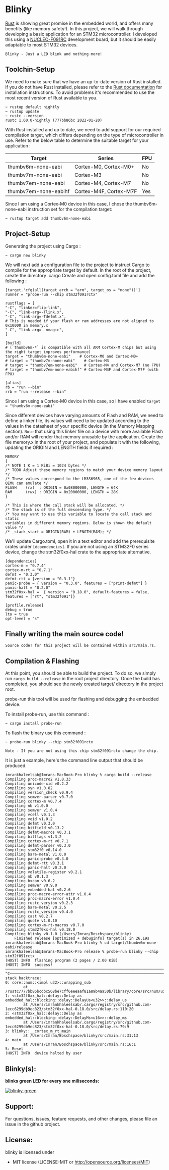 # **Blinky**
[Rust](https://www.rust-lang.org) is showing great promise in the embedded world, and offers many benefits (like memory safety!). In this project, we will walk through developing a basic application for an STM32 microcontroller. I developed this using a [NUCLEO-F091RC](https://www.st.com/en/evaluation-tools/nucleo-f091rc.html) development board, but it should be easily adaptable to most STM32 devices.

`Blinky - Just a LED blink and nothing more!`

## Toolchin-Setup 
We need to make sure that we have an up-to-date version of Rust installed. If you do not have Rust installed, please refer to the [Rust documentation](https://www.rust-lang.org/tools/install) for installation instructions. To avoid problems it's recommended to use the most recent version of Rust available to you.

    ~ rustup default nightly
    ~ rustup update
    ~ rustc --version
    rustc 1.60.0-nightly (777bb86bc 2022-01-20)

With Rust installed and up to date, we need to add support for our required compilation target, which differs depending on the type of microcontroller in use. Refer to the below table to determine the suitable target for your application :

|Target|Series|FPU|
|----|-----|-------|
|thumbv6m-none-eabi|Cortex-M0, Cortex-M0+|No|
|thumbv7m-none-eabi|Cortex-M3|No|
|thumbv7em-none-eabi|Cortex-M4, Cortex-M7|No|
|thumbv7em-none-eabihf|Cortex-M4F, Cortex-M7F|Yes|

Since I am using a Cortex-M0 device in this case, I chose the thumbv6m-none-eabi instruction set for the compilation target:

    ~ rustup target add thumbv6m-none-eabi

## Project-Setup
Generating the project using Cargo :

    ~ cargo new blinky

We will next add a configuration file to the project to instruct Cargo to compile for the appropriate target by default. In the root of the project, create the directory .cargo Create and open config.toml file and add the following :

    [target.'cfg(all(target_arch = "arm", target_os = "none"))']
    runner = "probe-run --chip stm32f091rctx"

    rustflags = [
    "-C", "linker=flip-link",
    "-C", "link-arg=-Tlink.x",
    "-C", "link-arg=-Tdefmt.x",
    # This is needed if your flash or ram addresses are not aligned to 0x10000 in memory.x
    "-C", "link-arg=--nmagic",
    ]

    [build]
    # (`thumbv6m-*` is compatible with all ARM Cortex-M chips but using the right target improves performance)
    target = "thumbv6m-none-eabi"    # Cortex-M0 and Cortex-M0+
    # target = "thumbv7m-none-eabi"    # Cortex-M3
    # target = "thumbv7em-none-eabi"   # Cortex-M4 and Cortex-M7 (no FPU)
    # target = "thumbv7em-none-eabihf" # Cortex-M4F and Cortex-M7F (with FPU)

    [alias]
    rb = "run --bin"
    rrb = "run --release --bin"

Since I am using a Cortex-M0 device in this case, so I have enabled `target = "thumbv6m-none-eabi"`

Since different devices have varying amounts of Flash and RAM, we need to define a linker file, its values will need to be updated according to the values in the datasheet of your specific device (in the Memory Mapping section). `Note` that using this linker file on a device with more available Flash and/or RAM will render that memory unusable by the application. Create the file memory.x in the root of your project, and populate it with the following, updating the ORIGIN and LENGTH fields if required :

    MEMORY
    {
    /* NOTE 1 K = 1 KiBi = 1024 bytes */
    /* TODO Adjust these memory regions to match your device memory layout */
    /* These values correspond to the LM3S6965, one of the few devices QEMU can emulate */
    FLASH    (rx)  : ORIGIN = 0x08000000, LENGTH = 64K
    RAM      (rwx) : ORIGIN = 0x20000000, LENGTH = 28K 
    }

    /* This is where the call stack will be allocated. */
    /* The stack is of the full descending type. */
    /* You may want to use this variable to locate the call stack and static
    variables in different memory regions. Below is shown the default value */
    /* _stack_start = ORIGIN(RAM) + LENGTH(RAM); */

We'll update Cargo.toml, open it in a text editor and add the prerequisite crates under `[dependencies]`. If you are not using an STM32F0 series device, change the stm32f0xx-hal crate to the appropriate alternative.

    [dependencies]
    cortex-m = "0.7.4"
    cortex-m-rt = "0.7.1"
    defmt = "0.3.0"
    defmt-rtt = {version = "0.3.1"}
    panic-probe = { version = "0.3.0", features = ["print-defmt"] }
    panic-halt = "0.2.0"
    stm32f0xx-hal =  { version = "0.18.0", default-features = false, features = ["rt", "stm32f091"]}

    [profile.release]
    debug = true
    lto = true
    opt-level = "s"

## Finally writing the main source code!
    Source code! for this project will be contained within src/main.rs.

## Compilation & Flashing

At this point, you should be able to build the project. To do so, we simply run `cargo build --release` in the root project directory. Once the build has completed, you should see the newly created target/ directory in the project root.

probe-run this tool will be used for flashing and debugging the embedded device.

To install probe-run, use this command :

    ~ cargo install probe-run

To flash the binary use this command :

    ~ probe-run blinky --chip stm32f091rctx

    Note - If you are not using this chip stm32f091rctx change the chip.

It is just a example, here's the command line output that should be produced.

    imrankhaleelsab@Imrans-MacBook-Pro blinky % cargo build --release                
    Compiling proc-macro2 v1.0.33
    Compiling unicode-xid v0.2.2
    Compiling syn v1.0.82
    Compiling version_check v0.9.4
    Compiling semver-parser v0.7.0
    Compiling cortex-m v0.7.4
    Compiling nb v1.0.0
    Compiling semver v1.0.4
    Compiling vcell v0.1.3
    Compiling void v1.0.2
    Compiling defmt v0.3.0
    Compiling bitfield v0.13.2
    Compiling defmt-macros v0.3.1
    Compiling bitflags v1.3.2
    Compiling cortex-m-rt v0.7.1
    Compiling defmt-parser v0.3.0
    Compiling stm32f0 v0.14.0
    Compiling bare-metal v1.0.0
    Compiling panic-probe v0.3.0
    Compiling defmt-rtt v0.3.1
    Compiling panic-halt v0.2.0
    Compiling volatile-register v0.2.1
    Compiling nb v0.1.3
    Compiling bxcan v0.6.2
    Compiling semver v0.9.0
    Compiling embedded-hal v0.2.6
    Compiling proc-macro-error-attr v1.0.4
    Compiling proc-macro-error v1.0.4
    Compiling rustc_version v0.2.3
    Compiling bare-metal v0.2.5
    Compiling rustc_version v0.4.0
    Compiling cast v0.2.7
    Compiling quote v1.0.10
    Compiling cortex-m-rt-macros v0.7.0
    Compiling stm32f0xx-hal v0.18.0
    Compiling blinky v0.1.0 (/Users/Imran/Boschspace/blinky)
        Finished release [optimized + debuginfo] target(s) in 26.19s
    imrankhaleelsab@Imrans-MacBook-Pro blinky % cd target/thumbv6m-none-eabi/release 
    imrankhaleelsab@Imrans-MacBook-Pro release % probe-run blinky --chip stm32f091rctx
    (HOST) INFO  flashing program (2 pages / 2.00 KiB)
    (HOST) INFO  success!
    ────────────────────────────────────────────────────────────────────────────────
    ^C────────────────────────────────────────────────────────────────────────────────
    stack backtrace:
    0: core::num::<impl u32>::wrapping_sub
            at /rustc/777bb86bcdbc568be7cff6eeeaaf81a89b4aa50b/library/core/src/num/uint_macros.rs:1225:13
    1: <stm32f0xx_hal::delay::Delay as embedded_hal::blocking::delay::DelayUs<u32>>::delay_us
            at /Users/imrankhaleelsab/.cargo/registry/src/github.com-1ecc6299db9ec823/stm32f0xx-hal-0.18.0/src/delay.rs:110:20
    2: <stm32f0xx_hal::delay::Delay as embedded_hal::blocking::delay::DelayMs<u16>>::delay_ms
            at /Users/imrankhaleelsab/.cargo/registry/src/github.com-1ecc6299db9ec823/stm32f0xx-hal-0.18.0/src/delay.rs:79:9
    3: blinky::__cortex_m_rt_main
            at /Users/Imran/Boschspace/blinky/src/main.rs:31:13
    4: main
            at /Users/Imran/Boschspace/blinky/src/main.rs:16:1
    5: Reset
    (HOST) INFO  device halted by user

## Blinky(s):

**blinks green LED for every one miliseconds:**

[![blinky-green](https://user-images.githubusercontent.com/92363511/151695520-aae3dcbd-cf8b-4f7f-81ac-b2a07f0ab9ba.png)](https://user-images.githubusercontent.com/92363511/151695606-9ecc9f5c-cf65-4502-9e7b-2b5cdb468cc8.mp4)

## Support:

For questions, issues, feature requests, and other changes, please file an issue in the github project.

## License:

blinky is licensed under 
 
* MIT license (LICENSE-MIT or http://opensource.org/licenses/MIT)



